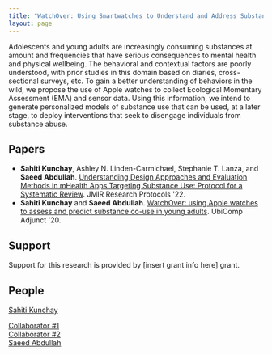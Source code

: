 ```yaml
---
title: "WatchOver: Using Smartwatches to Understand and Address Substance Misuse in Young Adults" # TODO: review project title
layout: page
---
```


<div class="row">
    <div class="col-md-12">
        <div class="col-xs-offset-1 col-md-10">
            <!-- TODO: find header image (at least 1000 x 527)
                Note: Please be mindful of licensing permissions. The Noun Project (https://thenounproject.com/),
                FreePik (https://www.freepik.com/) and Adobe Stock (https://stock.adobe.com/) are great places to start!
                Google Image results licensed under Creative Commons are also acceptable.
            -->
        </div>
    </div>
</div>

<!-- TODO: review description of project & add external links as needed -->

Adolescents and young adults are increasingly consuming substances at amount and frequencies that have serious consequences to mental health and physical wellbeing. The behavioral and contextual factors are poorly understood, with prior studies in this domain based on diaries, cross-sectional surveys, etc. To gain a better understanding of behaviors in the wild, we propose the use of Apple watches to collect Ecological Momentary Assessment (EMA) and sensor data. Using this information, we intend to generate personalized models of substance use that can be used, at a later stage, to deploy interventions that seek to disengage individuals from substance abuse.


## Papers ##
<!-- TODO: review list of publications -->

* **Sahiti Kunchay**, Ashley N. Linden-Carmichael, Stephanie T. Lanza, and **Saeed Abdullah**.
[Understanding Design Approaches and Evaluation Methods in mHealth Apps Targeting Substance Use: Protocol for a Systematic Review][jmir-protocol-2022].
JMIR Research Protocols '22.
* **Sahiti Kunchay** and **Saeed Abdullah**.
[WatchOver: using Apple watches to assess and predict substance co-use in young adults][ubicomp-poster-2020].
UbiComp Adjunct '20.

## Support ##
<!-- TODO: list seed grant information -->

Support for this research is provided by [insert grant info here] grant.

## People ##

[Sahiti Kunchay](https://sahitikunchay.github.io)  
<!-- TODO: list collaborators -->
[Collaborator #1](/404.markdown)  
[Collaborator #2](/404.markdown)  
[Saeed Abdullah](https://saeedabdullah.com)

[jmir-protocol-2022]: /404.markdown
[ubicomp-poster-2020]: /404.markdown

